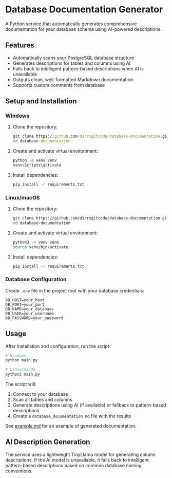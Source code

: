 # Database Documentation Generator

A Python service that automatically generates comprehensive documentation for your database schema using AI-powered descriptions.

## Features

- Automatically scans your PostgreSQL database structure
- Generates descriptions for tables and columns using AI
- Falls back to intelligent pattern-based descriptions when AI is unavailable
- Outputs clean, well-formatted Markdown documentation
- Supports custom comments from database

## Setup and Installation

### Windows

1. Clone the repository:
   ```cmd
   git clone https://github.com/d1rrxgitcode/database-documentation.git
   cd database-documentation
   ```

2. Create and activate virtual environment:
   ```cmd
   python -m venv venv
   venv\Scripts\activate
   ```

3. Install dependencies:
   ```cmd
   pip install -r requirements.txt
   ```

### Linux/macOS

1. Clone the repository:
   ```bash
   git clone https://github.com/d1rrxgitcode/database-documentation.git
   cd database-documentation
   ```

2. Create and activate virtual environment:
   ```bash
   python3 -m venv venv
   source venv/bin/activate
   ```

3. Install dependencies:
   ```bash
   pip install -r requirements.txt
   ```

### Database Configuration

Create `.env` file in the project root with your database credentials:
```env
DB_HOST=your_host
DB_PORT=your_port
DB_NAME=your_database
DB_USER=your_username
DB_PASSWORD=your_password
```

## Usage

After installation and configuration, run the script:

```bash
# Windows
python main.py

# Linux/macOS
python3 main.py
```

The script will:
1. Connect to your database
2. Scan all tables and columns
3. Generate descriptions using AI (if available) or fallback to pattern-based descriptions
4. Create a `database_documentation.md` file with the results

See [example.md](example.md) for an example of generated documentation.

## AI Description Generation

The service uses a lightweight TinyLlama model for generating column descriptions. If the AI model is unavailable, it falls back to intelligent pattern-based descriptions based on common database naming conventions.